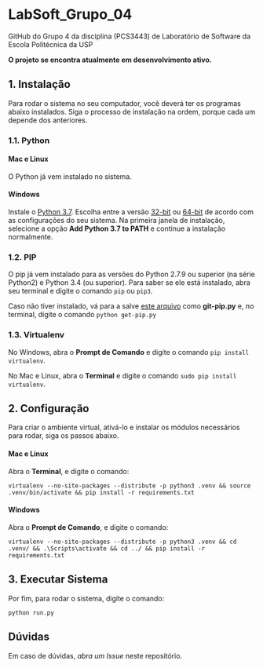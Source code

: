 # LabSoft_Grupo_04
GitHub do Grupo 4 da disciplina (PCS3443) de Laboratório de Software da Escola Politécnica da USP

**O projeto se encontra atualmente em desenvolvimento ativo.**

## 1. Instalação
Para rodar o sistema no seu computador, você deverá ter os programas abaixo instalados. Siga o processo de instalação na ordem, porque cada um depende dos anteriores.

### 1.1. Python
#### Mac e Linux
O Python já vem instalado no sistema.
#### Windows
Instale o [Python 3.7](https://www.python.org/downloads/windows/). Escolha entre a versão [32-bit](https://www.python.org/ftp/python/3.7.3/python-3.7.3.exe) ou [64-bit](https://www.python.org/ftp/python/3.7.3/python-3.7.3-amd64.exe) de acordo com as configurações do seu sistema.
Na primeira janela de instalação, selecione a opção **Add Python 3.7 to PATH** e continue a instalação normalmente.

### 1.2. PIP
O pip já vem instalado para as versões do Python 2.7.9 ou superior (na série Python2) e Python 3.4 (ou superior).
Para saber se ele está instalado, abra seu terminal e digite o comando `pip` ou `pip3`.

Caso não tiver instalado, vá para a salve [este arquivo](https://bootstrap.pypa.io/get-pip.py) como **git-pip.py** e, no terminal, digite o comando `python get-pip.py`

### 1.3. Virtualenv
No Windows, abra o **Prompt de Comando** e digite o comando `pip install virtualenv`.

No Mac e Linux, abra o **Terminal** e digite o comando `sudo pip install virtualenv`.

## 2. Configuração
Para criar o ambiente virtual, ativá-lo e instalar os módulos necessários para rodar, siga os passos abaixo.

#### Mac e Linux
Abra o **Terminal**, e digite o comando:

`virtualenv --no-site-packages --distribute -p python3 .venv && source .venv/bin/activate && pip install -r requirements.txt`

#### Windows
Abra o **Prompt de Comando**, e digite o comando:

`virtualenv --no-site-packages --distribute -p python3 .venv && cd .venv/ && .\Scripts\activate && cd ../ && pip install -r requirements.txt`

## 3. Executar Sistema
Por fim, para rodar o sistema, digite o comando:

`python run.py`

## Dúvidas

Em caso de dúvidas, *abra um Issue* neste repositório.
